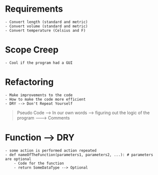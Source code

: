# Requirements
    - Convert length (standard and metric)
    - Convert volume (standard and metric)
    - Convert temperature (Celsius and F)

# Scope Creep
    - Cool if the program had a GUI

# Refactoring
    - Make improvements to the code
    - How to make the code more efficient
    - DRY --> Don't Repeat Yourself

> Pseudo Code --> In our own words --> figuring out the logic of the program ---> Comments


# Function --> DRY
    - some action is performed action repeated
    - def nameOfTheFunction(parameters1, parameters2, ...): # parameters are optional
        - Code for the function
        - return SomeDataType --> Optional
